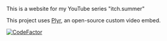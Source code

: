 This is a website for my YouTube series "itch.summer"

This project uses [Plyr](https://github.com/sampotts/plyr), an open-source custom video embed.

[![CodeFactor](https://www.codefactor.io/repository/github/richardkanshen/itch.summer/badge)](https://www.codefactor.io/repository/github/richardkanshen/itch.summer)
